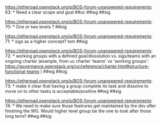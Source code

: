 https://etherpad.openstack.org/p/BOS-forum-unanswered-requirements: 63: * Need a clear scope and goal  ##uc ##wg ##sig

https://etherpad.openstack.org/p/BOS-forum-unanswered-requirements: 70: * One or two levels ?  ##sig

https://etherpad.openstack.org/p/BOS-forum-unanswered-requirements: 71: * sigs as a higher concept? tom   ##sig

https://etherpad.openstack.org/p/BOS-forum-unanswered-requirements: 72: * working groups with a defined goal/dissolution vs. sigs/teams with an ongoing charter (example, from uc charter 'teams' vs 'working groups': https://governance.openstack.org/uc/reference/charter.html#structure-functional-teams )   ##wg ##sig

https://etherpad.openstack.org/p/BOS-forum-unanswered-requirements: 73: * make it clear that having a group complete its task and dissolve to move on to other tasks is acceptable/positive  ##wg ##sig

https://etherpad.openstack.org/p/BOS-forum-unanswered-requirements: 74: * We need to make sure those featrures get maintained by the dev after finishing the WG.  Would higher level group be the one to look after those long term? ##wg ##sig

